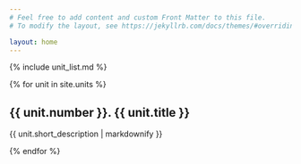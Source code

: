 ```yaml
---
# Feel free to add content and custom Front Matter to this file.
# To modify the layout, see https://jekyllrb.com/docs/themes/#overriding-theme-defaults

layout: home
---
```


<!-- <nav class="site-nav"> -->
<!-- <\!-- <ul> -\-> -->
<!-- <\!-- <li>units</li> -\-> -->
<!-- <ul> -->
<!-- {% for unit in site.units %} -->
<!-- <li> -->
<!-- <a href=".{{unit.url}}"> -->
<!-- {{unit.number}}. {{unit.title}} -->
<!-- </a> -->
<!-- </li> -->
<!-- {% endfor %} -->
<!-- </ul> -->
<!-- <\!-- </ul> -\-> -->
<!-- </nav> -->

{% include unit_list.md %}

{% for unit in site.units %}
<h2>{{ unit.number }}. {{ unit.title }}</h2>
<p>{{ unit.short_description | markdownify }}</p>
{% endfor %}
